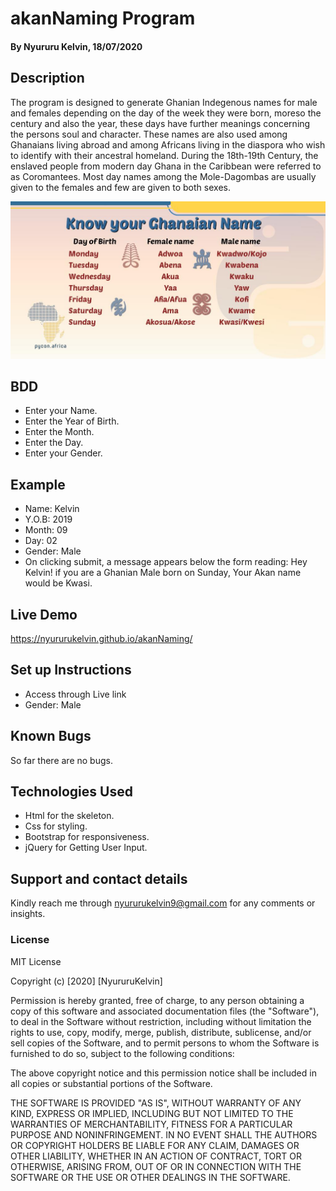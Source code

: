 # akanNaming Program
#### By Nyururu Kelvin, 18/07/2020

## Description
The program is designed to generate Ghanian Indegenous names for male and females depending on the day of the week they were born, moreso the century and also the year, these days have further meanings concerning the persons soul and character. These names are also used among Ghanaians living abroad and among Africans living in the diaspora who wish to identify with their ancestral homeland. During the 18th-19th Century, the enslaved people from modern day Ghana in the Caribbean were referred to as Coromantees. Most day names among the Mole-Dagombas are usually given to the females and few are given to both sexes.

![picture](images/EBgix3CXUAA3BG2.jpg)

## BDD
* Enter your Name.
* Enter the Year of Birth.
* Enter the Month.
* Enter the Day.
* Enter your Gender.
## Example
* Name: Kelvin
* Y.O.B: 2019
* Month: 09
* Day: 02
* Gender: Male
* On clicking submit, a message appears below the form reading: Hey Kelvin! if you are a Ghanian Male born on Sunday, Your Akan name would be Kwasi.
## Live Demo
https://nyururukelvin.github.io/akanNaming/
## Set up Instructions
* Access through Live link
* Gender: Male
## Known Bugs
So far there are no bugs.
## Technologies Used
* Html for the skeleton.
* Css for styling.
* Bootstrap for responsiveness.
* jQuery for Getting User Input.
## Support and contact details
Kindly reach me through nyururukelvin9@gmail.com for any comments or insights.
### License
MIT License

Copyright (c) [2020] [NyururuKelvin]

Permission is hereby granted, free of charge, to any person obtaining a copy
of this software and associated documentation files (the "Software"), to deal
in the Software without restriction, including without limitation the rights
to use, copy, modify, merge, publish, distribute, sublicense, and/or sell
copies of the Software, and to permit persons to whom the Software is
furnished to do so, subject to the following conditions:

The above copyright notice and this permission notice shall be included in all
copies or substantial portions of the Software.

THE SOFTWARE IS PROVIDED "AS IS", WITHOUT WARRANTY OF ANY KIND, EXPRESS OR
IMPLIED, INCLUDING BUT NOT LIMITED TO THE WARRANTIES OF MERCHANTABILITY,
FITNESS FOR A PARTICULAR PURPOSE AND NONINFRINGEMENT. IN NO EVENT SHALL THE
AUTHORS OR COPYRIGHT HOLDERS BE LIABLE FOR ANY CLAIM, DAMAGES OR OTHER
LIABILITY, WHETHER IN AN ACTION OF CONTRACT, TORT OR OTHERWISE, ARISING FROM,
OUT OF OR IN CONNECTION WITH THE SOFTWARE OR THE USE OR OTHER DEALINGS IN THE
SOFTWARE.

